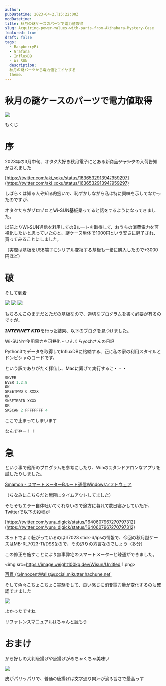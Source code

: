 ```yaml
---
author: 
pubDatetime: 2023-04-21T15:22:00Z
modDatetime: 
title: 秋月の謎ケースのパーツで電力値取得
slug: Acquiring-power-values-with-parts-from-Akihabara-Mystery-Case
featured: true
draft: false
tags:
  - RaspberryPi
  - Grafana
  - InfluxDB
  - Wi-SUN
  description:
  秋月の謎パーツから電力値をエイヤする
  theme.
---
```


# 秋月の謎ケースのパーツで電力値取得

<img src=https://image.weight100kg.dev/Wisun/Untitled.png>

もくじ

# 序

2023年の3月中旬、オタク大好き秋月電子にとある新商品~~ジャンク~~の入荷告知がされました

[https://twitter.com/aki_soku/status/1636532913947959297](https://twitter.com/aki_soku/status/1636532913947959297)

しばらくは知る人ぞ知る的扱いで、恥ずかしながら私は特に興味を示してなかったのですが、

オタクたちがゾロゾロとWi-SUN基板乗ってると話をするようになってきました。

以前よりWi-SUN通信を利用してのBルートを取得して、おうちの消費電力を可視化したいと思っていたのと、謎ケース単体で1000円という安さに魅了され、買ってみることにしました。

（実際は基板をUSB端子にシリアル変換する基板も一緒に購入したので+3000円ほど）

# 破

そして到着

<img src=https://image.weight100kg.dev/Wisun/20230323_090740.jpg>
<img src=https://image.weight100kg.dev/Wisun/20230323_090756.jpg>
<img src=https://image.weight100kg.dev/Wisun/20230323_094138.jpg>

もちろんこのままだとただの基板なので、適切なプログラムを書く必要が有るのですが、

𝙄𝙉𝙏𝙀𝙍𝙉𝙀𝙏 𝙆𝙄𝘿を行った結果、以下のブログを見つけました。

[Wi-SUNで使用電力を可視化 - いんくらyochさんの日記](https://inqra-yoch.hatenablog.jp/entry/20210423/1619107578)

Python3でデータを取得してInfluxDBに格納する、正に私の家の利用スタイルとドンピシャのコードです。

という訳でありがたく拝借し、Macに繋げて実行すると・・・

```jsx
SKVER
EVER 1.2.8
OK
SKSETPWD C XXXX
OK
SKSETRBID XXXX
OK
SKSCAN 2 FFFFFFFF 4
```

ここで止まってしまいます

なんでやー！！

# 急

という事で他所のプログラムを参考にしたり、Winのスタンドアロンなアプリを試したりしました。

[Smamon - スマートメーターBルート通信Windowsソフトウェア](https://smamon.wanderingsoft.com/)

（ちなみにこちらだと無限にタイムアウトしてました）

そもそもエラー自体吐いてくれないので途方に暮れて数日寝かしていた所、Twitterで以下の投稿が

[https://twitter.com/yuna_digick/status/1640607967270797312](https://twitter.com/yuna_digick/status/1640607967270797312)

ネットでよく転がっているのはrl7023 stick-d/ipsの情報で、今回の秋月謎ケースはMB-RL7023-11/DSSなので、その辺りの方言なのでしょう（多分）

この修正を施すことにより無事弊宅のスマートメーターと疎通ができました。

<img src=https://image.weight100kg.dev/Wisun/Untitled 1.png>

[百貫 (@InnocentWalls@social.mikutter.hachune.net)](https://social.mikutter.hachune.net/@InnocentWalls/110100901413060440)

そして色々こちょこちょこ実験をして、良い感じに消費電力量が変化するのも確認できました

<img src=https://image.weight100kg.dev/Wisun/Untitled.png>

よかったですね

リファレンスマニュアルはちゃんと読もう

# おまけ

から好しの大判唐揚げや唐揚げがめちゃくちゃ美味い

<img src=https://image.weight100kg.dev/Wisun/20230216_173801.jpg>

皮がパリッパリで、普通の唐揚げは文字通り肉汁が滴る旨さで最高っす